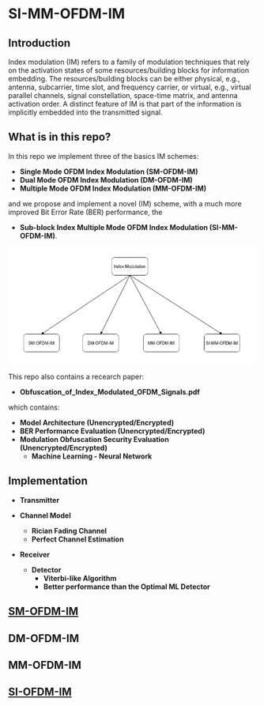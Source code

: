 # SI-MM-OFDM-IM

## Introduction

Index modulation (IM) refers to a family of modulation techniques that rely on the activation states of some resources/building blocks for information embedding. The resources/building blocks can be either physical, e.g., antenna, subcarrier, time slot, and frequency carrier, or virtual, e.g., virtual parallel channels, signal constellation, space-time matrix, and antenna activation order. A distinct feature of IM is that part of the information is implicitly embedded into the transmitted signal.

## What is in this repo?

In this repo we implement three of the basics IM schemes:
* **Single Mode OFDM Index Modulation (SM-OFDM-IM)**
* **Dual Mode OFDM Index Modulation (DM-OFDM-IM)**
* **Multiple Mode OFDM Index Modulation (MM-OFDM-IM)**

and we propose and implement a novel (IM) scheme, with a much more improved Bit Error Rate (BER) performance, the
* **Sub-block Index Multiple Mode OFDM Index Modulation (SI-MM-OFDM-IM)**.

![alt text](https://github.com/ceffrosynis/Index-Modulation/blob/master/images/Arrow%20Diagram%20Casual%20Strcture(2).png)

This repo also contains a recearch paper:
* **Obfuscation_of_Index_Modulated_OFDM_Signals.pdf**

which contains:
* **Model Architecture (Unencrypted/Encrypted)** 
* **BER Performance Evaluation (Unencrypted/Encrypted)**
* **Modulation Obfuscation Security Evaluation (Unencrypted/Encrypted)**
  * **Machine Learning - Neural Network**


## Implementation

* **Transmitter**

* **Channel Model**
  * **Rician Fading Channel**
  * **Perfect Channel Estimation**

* **Receiver**
  * **Detector**
    * **Viterbi-like Algorithm**
    * **Better performance than the Optimal ML Detector**


## [SM-OFDM-IM](https://github.com/ceffrosynis/Index-Modulation/tree/master/OFDM-IM "Named link title")

## DM-OFDM-IM

## MM-OFDM-IM

## [SI-OFDM-IM](https://github.com/ceffrosynis/Index-Modulation/tree/master/SI-MM-OFDM-IM "Named link title")
